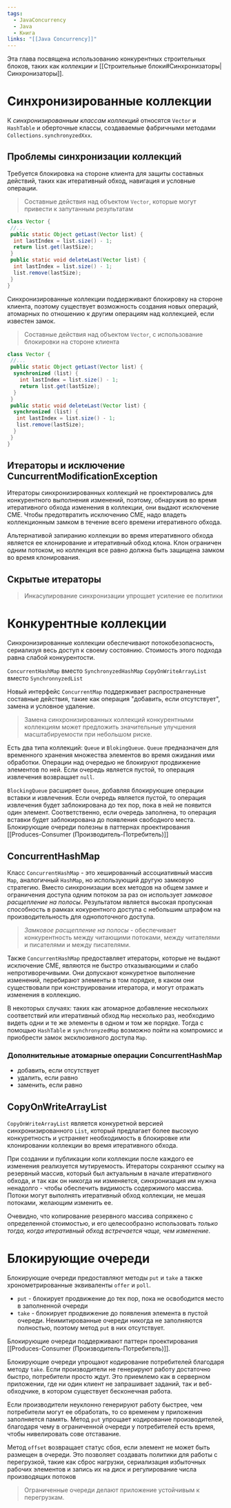 ```yaml
---
tags:
  - JavaConcurrency
  - Java
  - Книга
links: "[[Java Concurrency]]"
---
```

Эта глава посвящена использованию конкурентных строительных блоков, таких как *коллекции* и [[Строительные блоки#Синхронизаторы|Синхронизаторы]].

# Синхронизированные коллекции
К *синхронизированным классам коллекций* относятся `Vector` и `HashTable` и оберточные классы, создаваемые фабричными методами `Collections.synchronyzedXxx`.

## Проблемы синхронизации коллекций
Требуется блокировка на стороне клиента для защиты составных действий, таких как итеративный обход, навигация и условные операции.

>Составные действия над объектом `Vector`, которые могут привести к запутанным результатам

```Java
class Vector {
 //...
 public static Object getLast(Vector list) {
  int lastIndex = list.size() - 1;
  return list.get(lastSize);
 }
 public static void deleteLast(Vector list) {
  int lastIndex = list.size() - 1;
  list.remove(lastSize);
 }
}
```

Синхронизированные коллекции поддерживают блокировку на стороне клиента, поэтому существует возможность создания новых операций, атомарных по отношению к другим операциям над коллекцией, если известен замок.

>Составные действия над объектом `Vector`, с использование блокировки на стороне клиента

```Java
class Vector {
 //...
 public static Object getLast(Vector list) {
  synchronized (list) {
	int lastIndex = list.size() - 1;
	return list.get(lastSize);
  }
 }
 public static void deleteLast(Vector list) {
  synchronized (list) {
   int lastIndex = list.size() - 1;
   list.remove(lastSize);
  }
 }
}
```

## Итераторы и исключение CuncurrentModificationException

Итераторы синхронизированных коллекций не проектировались для конкурентного выполнения изменений, поэтому, обнаружив во время итеративного обхода изменения в коллекции, они выдают исключение CME.
Чтобы предотвратить исключению CME, надо владеть коллекционным замком в течение всего времени итеративного обхода.

Альтернативой запиранию коллекции во время итеративного обхода является ее клонирование и итеративный обход клона. Клон ограничен одним потоком, но коллекция все равно должна быть защищена замком во время клонирования. 

## Скрытые итераторы

> Инкасулирование синхронизации упрощает усиление ее политики

# Конкурентные коллекции

Синхронизированные коллекции обеспечивают потокобезопасность, сериализуя весь доступ к своему состоянию. Стоимость этого подхода равна слабой конкурентости.

`ConcurrentHashMap` вместо `SynchronyzedHashMap`
`CopyOnWriteArrayList` вместо `SynchronnyzedList`

Новый интерфейс `ConcurrentMap` поддерживает распространенные составные действия, такие как операция "добавить, если отсутствует", замена и условное удаление.

>Замена синхронизированных коллекций конкурентными коллекциям может предложить значительные улучшения масштабируемости при небольшом риске.

Есть два типа коллекций: `Queue` и `BlokingQueue`.
`Queue` предназначен для временного хранения множества элементов во время ожидания ими обработки. Операции над очередью не блокируют продвижение элементов по ней. Если очередь является пустой, то операция извлечения возвращает `null`. 

`BlockingQueue` расширяет `Queue`, добавляя блокирующие операции вставки и извлечения. Если очередь является пустой, то операция извлечения будет заблокирована до тех пор, пока в ней не появится один элемент. Соответственно, если очередь заполнена, то операция вставки будет заблокирована до появления свободного места. Блокирующие очереди полезны в паттернах проектирования [[Produces-Consumer (Производитель-Потребитель)]]

## ConcurrentHashMap

Класс `ConcurrentHashMap` - это хешированный ассоциативный массив `Map`, аналогичный `HashMap`, но использующий другую замковую стратегию. Вместо синхронизации всех методов на общем замке и ограничения доступа одним потоком за раз он использует *замковое расщепление на полосы*. Результатом является высокая пропускная способность в рамках кокурентного доступа с небольшим штрафом на производительность для однопоточного доступа.

> *Замковое расщепление на полосы* - обеспечивает конкурентность между читающими потоками, между читателями и писателями и между писателями.

Также `ConcurrentHashMap` предоставляет итераторы, которые не выдают исключение CME, являются не быстро отказывающими и слабо непротиворечивыми. Они допускают конкуретное выполнение изменений, перебирают элементы в том порядке, в каком они существовали при конструировании итератора, и могут отражать изменения в коллекцию.

В некоторых случаях: таких как атомарное добавление нескольких соответствий или итеративный обход `Map` несколько раз, необходимо видеть одни и те же элементы в одном и том же порядке. Тогда с помощью `HashTable` и `synchronyzedMap` возможно пойти на компромисс и приобрести замок эксклюзивного доступа `Map`.

### Дополнительные атомарные операции ConcurrentHashMap

- добавить, если отсутствует
- удалить, если равно
- заменить, если равно

## CopyOnWriteArrayList

`CopyOnWriteArrayList` является конкуретной версией синхронизированного `List`, который предлагает более высокую конкуретность и устраняет необходимость в блокировке или клонировании коллекции во время итеративного обхода.

При создании и публикации копи коллекции после каждого ее изменения реализуется мутируемость.  Итераторы сохраняют ссылку на резервный массив, который был актуальным в начале итеративного обхода, и так как он никогда ни изменяется, синхронизация им нужна ненадолго - чтобы обеспечить видимость содержимого массива. Потоки могут выполнять итеративный обход коллекции, не мешая потоками, желающим изменить ее.

Очевидно, что копирование резервного массива сопряжено с определенной стоимостью, и его целесообразно использовать *только тогда, когда итеративный обход встречается чаще, чем изменение*.

# Блокирующие очереди

Блокирующие очереди предоставляют методы `put` и `take` а также хронометрированные эквиваленты `offer` и `poll`.
 - `put` - блокирует продвижение до тех пор, пока не освободится место в заполненной очереди
 - `take` - блокирует продвижение до появления элемента в пустой очереди.
Неимитированные очереди никогда не заполняются полностью, поэтому метод `put` в них отсутствует.

Блокирующие очереди поддерживают паттерн проектирования [[Produces-Consumer (Производитель-Потребитель)]].

Блокирующие очереди упрощают кодирование потребителей благодаря методу `take`. Если производители не генерируют работу достаточно быстро, потребители просто ждут. Это приемлемо как в серверном приложении, где ни один клиент не запрашивает заданий, так и веб-обходчике, в котором существует бесконечная работа.

Если производители неуклонно генерируют работу быстрее, чем потребители могут ее обработать, то со временем у приложения заполняется память. Метод `put` упрощает кодирование производителей, благодаря чему в ограниченной очереди у потребителей есть время, чтобы нивелировать сове отставание.

Метод `offset` возвращает статус сбоя, если элемент не может быть размещен в очереди. Это позволяет создавать политики для работы с перегрузкой, такие как сброс нагрузки, сериализация избыточных рабочих элементов и запись их на диск и регулирование числа производящих потоков

>Ограниченные очереди делают приложение устойчивым к перегрузкам.

